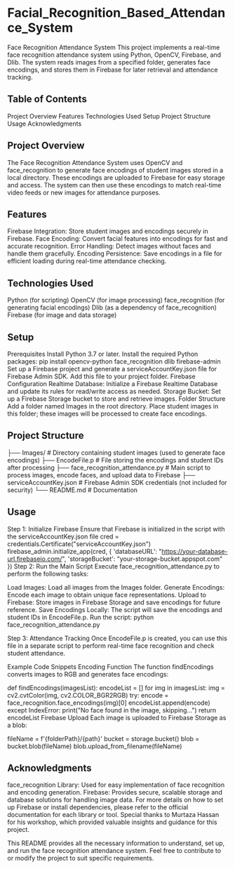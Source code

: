 # Facial_Recognition_Based_Attendance_System
Face Recognition Attendance System
This project implements a real-time face recognition attendance system using Python, OpenCV, Firebase, and Dlib. The system reads images from a specified folder, generates face encodings, and stores them in Firebase for later retrieval and attendance tracking.

## Table of Contents
Project Overview
Features
Technologies Used
Setup
Project Structure
Usage
Acknowledgments


## Project Overview
The Face Recognition Attendance System uses OpenCV and face_recognition to generate face encodings of student images stored in a local directory. These encodings are uploaded to Firebase for easy storage and access. The system can then use these encodings to match real-time video feeds or new images for attendance purposes.

## Features
Firebase Integration: Store student images and encodings securely in Firebase.
Face Encoding: Convert facial features into encodings for fast and accurate recognition.
Error Handling: Detect images without faces and handle them gracefully.
Encoding Persistence: Save encodings in a file for efficient loading during real-time attendance checking.

## Technologies Used
Python (for scripting)
OpenCV (for image processing)
face_recognition (for generating facial encodings)
Dlib (as a dependency of face_recognition)
Firebase (for image and data storage)

## Setup
Prerequisites
Install Python 3.7 or later.
Install the required Python packages:
pip install opencv-python face_recognition dlib firebase-admin
Set up a Firebase project and generate a serviceAccountKey.json file for Firebase Admin SDK. Add this file to your project folder.
Firebase Configuration
Realtime Database: Initialize a Firebase Realtime Database and update its rules for read/write access as needed.
Storage Bucket: Set up a Firebase Storage bucket to store and retrieve images.
Folder Structure
Add a folder named Images in the root directory. Place student images in this folder; these images will be processed to create face encodings.

## Project Structure
├── Images/                      # Directory containing student images (used to generate face encodings)
├── EncodeFile.p                 # File storing the encodings and student IDs after processing
├── face_recognition_attendance.py   # Main script to process images, encode faces, and upload data to Firebase
├── serviceAccountKey.json       # Firebase Admin SDK credentials (not included for security)
└── README.md                    # Documentation

## Usage
Step 1: Initialize Firebase
Ensure that Firebase is initialized in the script with the serviceAccountKey.json file
cred = credentials.Certificate("serviceAccountKey.json")
firebase_admin.initialize_app(cred, {
    'databaseURL': "https://your-database-url.firebaseio.com/",
    'storageBucket': "your-storage-bucket.appspot.com"
})
Step 2: Run the Main Script
Execute face_recognition_attendance.py to perform the following tasks:

Load Images: Load all images from the Images folder.
Generate Encodings: Encode each image to obtain unique face representations.
Upload to Firebase: Store images in Firebase Storage and save encodings for future reference.
Save Encodings Locally: The script will save the encodings and student IDs in EncodeFile.p.
Run the script:
python face_recognition_attendance.py

Step 3: Attendance Tracking
Once EncodeFile.p is created, you can use this file in a separate script to perform real-time face recognition and check student attendance.

Example Code Snippets
Encoding Function
The function findEncodings converts images to RGB and generates face encodings:

def findEncodings(imagesList):
    encodeList = []
    for img in imagesList:
        img = cv2.cvtColor(img, cv2.COLOR_BGR2RGB)
        try:
            encode = face_recognition.face_encodings(img)[0]
            encodeList.append(encode)
        except IndexError:
            print("No face found in the image, skipping...")
    return encodeList
Firebase Upload
Each image is uploaded to Firebase Storage as a blob:

fileName = f'{folderPath}/{path}'
bucket = storage.bucket()
blob = bucket.blob(fileName)
blob.upload_from_filename(fileName)

## Acknowledgments
face_recognition Library: Used for easy implementation of face recognition and encoding generation.
Firebase: Provides secure, scalable storage and database solutions for handling image data.
For more details on how to set up Firebase or install dependencies, please refer to the official documentation for each library or tool.
Special thanks to Murtaza Hassan for his workshop, which provided valuable insights and guidance for this project.

This README provides all the necessary information to understand, set up, and run the face recognition attendance system. Feel free to contribute to or modify the project to suit specific requirements.

